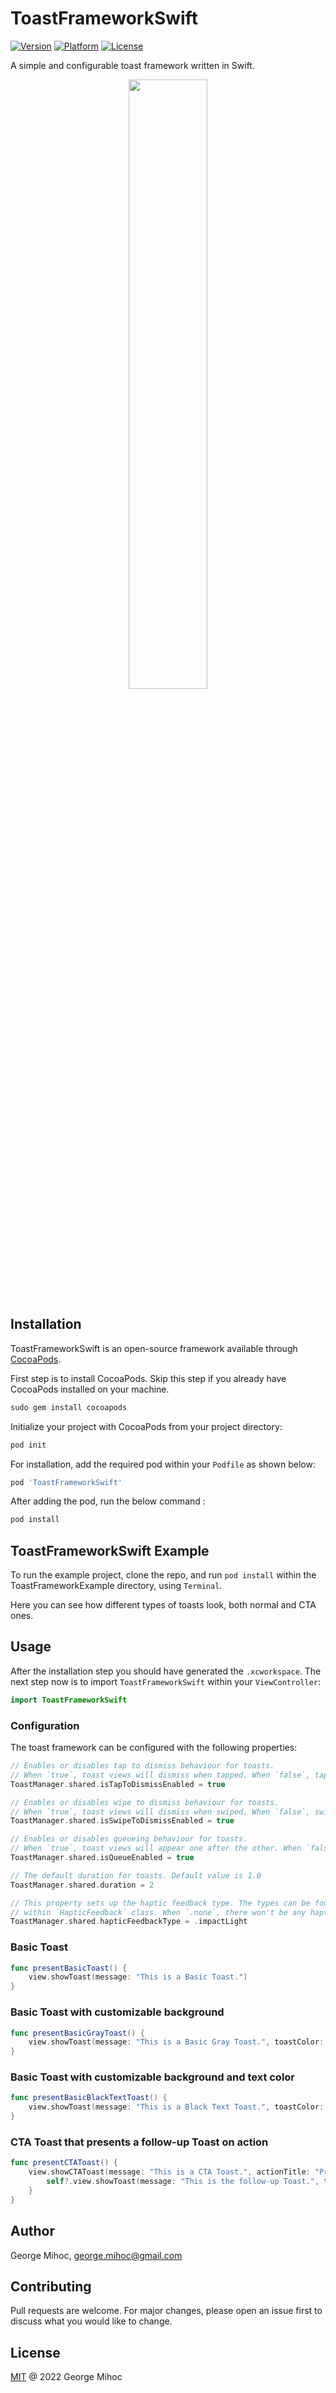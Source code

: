 # ToastFrameworkSwift

[![Version](https://img.shields.io/cocoapods/v/ToastFrameworkSwift)](https://cocoapods.org/pods/ToastFrameworkSwift)
[![Platform](https://img.shields.io/cocoapods/p/ToastFrameworkSwift)](https://cocoapods.org/pods/ToastFrameworkSwift)
[![License](https://img.shields.io/cocoapods/l/ToastFrameworkSwift)](https://cocoapods.org/pods/ToastFrameworkSwift)

A simple and configurable toast framework written in Swift.

<p align="center">
<img src="https://user-images.githubusercontent.com/45356920/169332591-e1eb102e-ee42-40e3-94d4-84cc0a573ca2.gif" width="50%" height="50%"/>
</p>

## Installation

ToastFrameworkSwift is an open-source framework available through [CocoaPods](https://cocoapods.org).

First step is to install CocoaPods. Skip this step if you already have CocoaPods installed on your machine.

```ruby
sudo gem install cocoapods
```

Initialize your project with CocoaPods from your project directory:

```ruby
pod init
```

For installation, add the required pod within your `Podfile` as shown below:

```ruby
pod 'ToastFrameworkSwift'
```

After adding the pod, run the below command :

```ruby
pod install
```

## ToastFrameworkSwift Example

To run the example project, clone the repo, and run `pod install` within the ToastFrameworkExample directory, using `Terminal`. 

Here you can see how different types of toasts look, both normal and CTA ones.

## Usage

After the installation step you should have generated the `.xcworkspace`. The next step now is to import `ToastFrameworkSwift` within your `ViewController`:

```swift
import ToastFrameworkSwift
```

### Configuration

The toast framework can be configured with the following properties:

```swift
// Enables or disables tap to dismiss behaviour for toasts. 
// When `true`, toast views will dismiss when tapped. When `false`, tapping will have no effect.
ToastManager.shared.isTapToDismissEnabled = true
```

```swift
// Enables or disables wipe to dismiss behaviour for toasts. 
// When `true`, toast views will dismiss when swiped. When `false`, swiping will have no effect.
ToastManager.shared.isSwipeToDismissEnabled = true
```

```swift
// Enables or disables queueing behaviour for toasts. 
// When `true`, toast views will appear one after the other. When `false`, toast overlapping might happen
ToastManager.shared.isQueueEnabled = true
```

```swift
// The default duration for toasts. Default value is 1.0
ToastManager.shared.duration = 2
```

```swift
// This property sets up the haptic feedback type. The types can be found 
// within `HapticFeedback` class. When `.none`, there won't be any haptic feedback.
ToastManager.shared.hapticFeedbackType = .impactLight
```

### Basic Toast
```swift
func presentBasicToast() {
    view.showToast(message: "This is a Basic Toast.")
}
```

### Basic Toast with customizable background
```swift
func presentBasicGrayToast() {
    view.showToast(message: "This is a Basic Gray Toast.", toastColor: .gray)
}
```

### Basic Toast with customizable background and text color
```swift
func presentBasicBlackTextToast() {
    view.showToast(message: "This is a Black Text Toast.", toastColor: .gray, textColor: .black)
}
```
### CTA Toast that presents a follow-up Toast on action
```swift
func presentCTAToast() {
    view.showCTAToast(message: "This is a CTA Toast.", actionTitle: "Press here") { [weak self] in
        self?.view.showToast(message: "This is the follow-up Toast.", toastColor: .systemGreen)
    }
}
```

## Author

George Mihoc, george.mihoc@gmail.com

## Contributing
Pull requests are welcome. For major changes, please open an issue first to discuss what you would like to change.


## License
[MIT](https://github.com/georgemihoc/ToastFrameworkSwift/blob/main/LICENSE) @ 2022 George Mihoc
